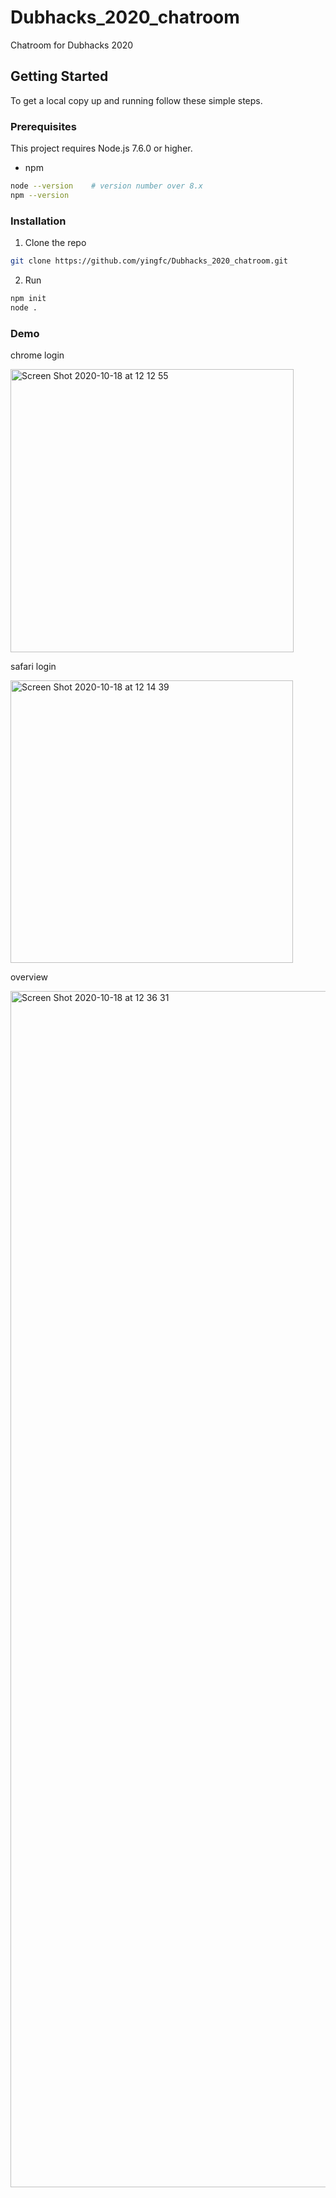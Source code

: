 # Dubhacks_2020_chatroom
Chatroom for Dubhacks 2020

<!-- GETTING STARTED -->
## Getting Started

To get a local copy up and running follow these simple steps.

### Prerequisites

This project requires Node.js 7.6.0 or higher.
* npm
```sh
node --version    # version number over 8.x
npm --version
```

### Installation

1. Clone the repo
```sh
git clone https://github.com/yingfc/Dubhacks_2020_chatroom.git
```
2. Run
```sh
npm init
node .
```

### Demo

 chrome login

<img width="453" alt="Screen Shot 2020-10-18 at 12 12 55" src="https://user-images.githubusercontent.com/66505438/96358932-2d90ac80-113f-11eb-99b0-bebd9f6a7860.png">

 safari login

<img width="452" alt="Screen Shot 2020-10-18 at 12 14 39" src="https://user-images.githubusercontent.com/66505438/96358937-35e8e780-113f-11eb-8c92-92def0130ad4.png">

 overview

<img width="1914" alt="Screen Shot 2020-10-18 at 12 36 31" src="https://user-images.githubusercontent.com/66505438/96358938-38e3d800-113f-11eb-82c2-44140be10d41.png">
